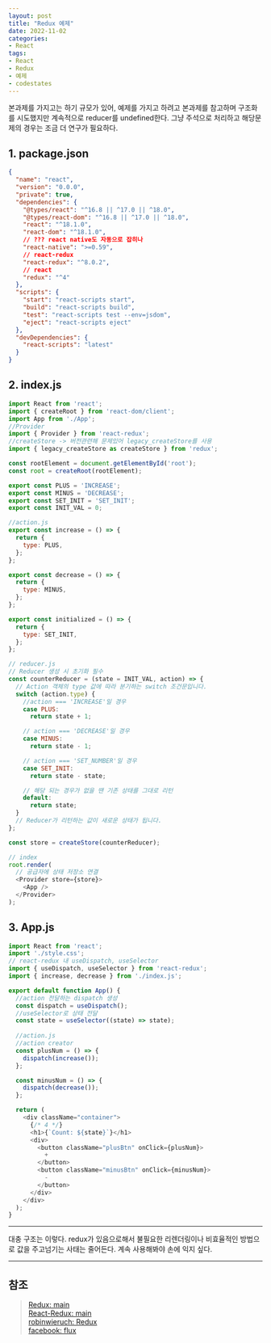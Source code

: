 ```yaml
---
layout: post
title: "Redux 예제"
date: 2022-11-02
categories:
- React
tags:
- React
- Redux
- 예제
- codestates
---
```


본과제를 가지고는 하기 규모가 있어, 예제를 가지고 하려고 본과제를 참고하며 구조화를 시도했지만 계속적으로 reducer를 undefined한다. 그냥 주석으로 처리하고 해당문제의 경우는 조금 더 연구가 필요하다.

## 1. package.json

```json
{
  "name": "react",
  "version": "0.0.0",
  "private": true,
  "dependencies": {
    "@types/react": "^16.8 || ^17.0 || ^18.0",
    "@types/react-dom": "^16.8 || ^17.0 || ^18.0",
    "react": "^18.1.0",
    "react-dom": "^18.1.0",
    // ??? react native도 자동으로 잡히나
    "react-native": ">=0.59",
    // react-redux
    "react-redux": "^8.0.2",
    // react
    "redux": "^4"
  },
  "scripts": {
    "start": "react-scripts start",
    "build": "react-scripts build",
    "test": "react-scripts test --env=jsdom",
    "eject": "react-scripts eject"
  },
  "devDependencies": {
    "react-scripts": "latest"
  }
}
```

## 2. index.js

```javascript
import React from 'react';
import { createRoot } from 'react-dom/client';
import App from './App';
//Provider
import { Provider } from 'react-redux';
//createStore -> 버전관련해 문제있어 legacy_createStore를 사용
import { legacy_createStore as createStore } from 'redux';

const rootElement = document.getElementById('root');
const root = createRoot(rootElement);

export const PLUS = 'INCREASE';
export const MINUS = 'DECREASE';
export const SET_INIT = 'SET_INIT';
export const INIT_VAL = 0;

//action.js
export const increase = () => {
  return {
    type: PLUS,
  };
};

export const decrease = () => {
  return {
    type: MINUS,
  };
};

export const initialized = () => {
  return {
    type: SET_INIT,
  };
};

// reducer.js
// Reducer 생성 시 초기화 필수
const counterReducer = (state = INIT_VAL, action) => {
  // Action 객체의 type 값에 따라 분기하는 switch 조건문입니다.
  switch (action.type) {
    //action === 'INCREASE'일 경우
    case PLUS:
      return state + 1;

    // action === 'DECREASE'일 경우
    case MINUS:
      return state - 1;

    // action === 'SET_NUMBER'일 경우
    case SET_INIT:
      return state - state;

    // 해당 되는 경우가 없을 땐 기존 상태를 그대로 리턴
    default:
      return state;
  }
  // Reducer가 리턴하는 값이 새로운 상태가 됩니다.
};

const store = createStore(counterReducer);

// index
root.render(
  // 공급자에 상태 저장소 연결
  <Provider store={store}>
    <App />
  </Provider>
);

```

## 3. App.js

```javascript
import React from 'react';
import './style.css';
// react-redux 내 useDispatch, useSelector
import { useDispatch, useSelector } from 'react-redux';
import { increase, decrease } from './index.js';

export default function App() {
  //action 전달하는 dispatch 생성
  const dispatch = useDispatch();
  //useSelector로 상태 전달
  const state = useSelector((state) => state);
  
  //action.js
  //action creator
  const plusNum = () => {
    dispatch(increase());
  };

  const minusNum = () => {
    dispatch(decrease());
  };

  return (
    <div className="container">
      {/* 4 */}
      <h1>{`Count: ${state}`}</h1>
      <div>
        <button className="plusBtn" onClick={plusNum}>
          +
        </button>
        <button className="minusBtn" onClick={minusNum}>
          -
        </button>
      </div>
    </div>
  );
}
```
---

대충 구조는 이렇다. redux가 있음으로해서 불필요한 리렌더링이나 비효율적인 방법으로 값을 주고넘기는 사태는 줄어든다. 계속 사용해봐야 손에 익지 싶다.

---

## 참조

> [Redux: main](https://redux.js.org/)   
> [React-Redux: main](https://react-redux.js.org/)   
> [robinwieruch: Redux](https://www.robinwieruch.de/react-redux-tutorial)   
> [facebook: flux](https://facebook.github.io/flux/docs/in-depth-overview)